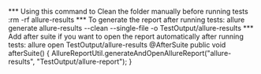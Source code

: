 *** Using this command to Clean the folder manually before running tests :rm -rf allure-results
*** To generate the report after running tests: allure generate allure-results --clean --single-file -o TestOutput/allure-results
*** Add after suite if you want to open the report automatically after running tests: allure open TestOutput/allure-results
@AfterSuite
public void afterSuite() {
AllureReportUtil.generateAndOpenAllureReport("allure-results", "TestOutput/allure-report");
}
